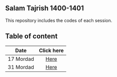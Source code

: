 ## Salam Tajrish 1400-1401
This repository includes the codes of each session.

## Table of content

|  Date       | Click here         |
|:-------:|:--------:|
| 17 Mordad        | [Here](17mordad/)         |
| 31 Mordad        | [Here](31mordad/)         |